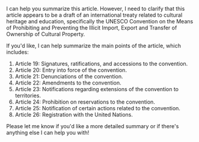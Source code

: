 I can help you summarize this article. However, I need to clarify that this article appears to be a draft of an international treaty related to cultural heritage and education, specifically the UNESCO Convention on the Means of Prohibiting and Preventing the Illicit Import, Export and Transfer of Ownership of Cultural Property.

If you'd like, I can help summarize the main points of the article, which includes:

1. Article 19: Signatures, ratifications, and accessions to the convention.
2. Article 20: Entry into force of the convention.
3. Article 21: Denunciations of the convention.
4. Article 22: Amendments to the convention.
5. Article 23: Notifications regarding extensions of the convention to territories.
6. Article 24: Prohibition on reservations to the convention.
7. Article 25: Notification of certain actions related to the convention.
8. Article 26: Registration with the United Nations.

Please let me know if you'd like a more detailed summary or if there's anything else I can help you with!